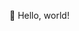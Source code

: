👋 Hello, world!

<!---
tomdug/tomdug is a ✨ special ✨ repository because its `README.md` (this file) appears on your GitHub profile.
You can click the Preview link to take a look at your changes.
--->
